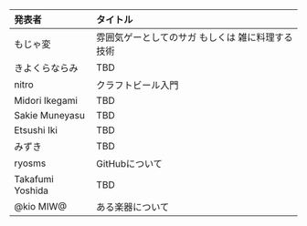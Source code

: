 | 発表者                           | タイトル                                                          |
|:---------------------------------|:------------------------------------------------------------------|
| もじゃ変                         | 雰囲気ゲーとしてのサガ もしくは 雑に料理する技術                  |
| きよくらならみ                   | TBD                                                               |
| nitro                            | クラフトビール入門                                                |
| Midori Ikegami                   | TBD                                                               |
| Sakie Muneyasu                   | TBD                                                               |
| Etsushi Iki                      | TBD                                                               |
| みずき                           | TBD                                                               |
| ryosms                           | GitHubについて                                                    |
| Takafumi Yoshida                 | TBD                                                               |
| @kio MIW@                        | ある楽器について                                                  |
